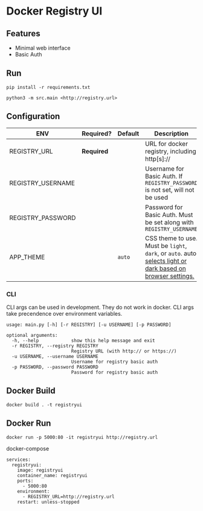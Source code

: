 # Docker Registry UI

## Features
* Minimal web interface
* Basic Auth

## Run
```
pip install -r requirements.txt

python3 -m src.main <http://registry.url>
```

## Configuration

| ENV | Required? | Default | Description |
| --- | --- | --- | --- |
| REGISTRY_URL | **Required** | | URL for docker registry, including http[s]:// |
| REGISTRY_USERNAME | | | Username for Basic Auth. If `REGISTRY_PASSWORD` is not set, will not be used |
| REGISTRY_PASSWORD | | | Password for Basic Auth. Must be set along with `REGISTRY_USERNAME` |
| APP_THEME | | `auto` |CSS theme to use. Must be `light`, `dark`, or `auto`. auto [selects light or dark based on browser settings.](https://watercss.kognise.dev/)

### CLI
CLI args can be used in development. They do not work in docker. CLI args take precendence over environment variables.
```
usage: main.py [-h] [-r REGISTRY] [-u USERNAME] [-p PASSWORD]

optional arguments:
  -h, --help            show this help message and exit
  -r REGISTRY, --registry REGISTRY
                        Registry URL (with http:// or https://)
  -u USERNAME, --username USERNAME
                        Username for registry basic auth
  -p PASSWORD, --password PASSWORD
                        Password for registry basic auth
```


## Docker Build
```
docker build . -t registryui
```

## Docker Run
```
docker run -p 5000:80 -it registryui http://registry.url
```

docker-compose
```
services:
  registryui:
    image: registryui
    container_name: registryui
    ports:
      - 5000:80
    environment:
      - REGISTRY_URL=http://registry.url
    restart: unless-stopped
```